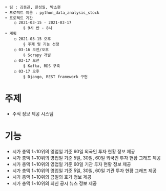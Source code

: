 	• 팀 : 김동관, 한성필, 박소현
	• 프로젝트 이름 : python_data_analysis_stock
	• 프로젝트 기간
		○ 2021-03-15 - 2021-03-17
			§ 9시 반 - 8시
	• 계획
		○ 2021-03-15 오후
			§ 주제 및 기능 선정
		○ 03-16 오전/오후
			§ Scrapy 개발
		○ 03-17 오전
			§ Kafka, RDS 구축
		○ 03-17 오후
			§ Django, REST framework 구현

# 주제
* 주식 정보 제공 시스템
# 기능
* 시가 총액 1~10위의 영업일 기준 60일 외국인 투자 현황 정보 제공
* 시가 총액 1~10위의 영업일 기준 5일, 30일, 60일 외국인 투자 현황 그래프 제공
* 시가 총액 1~10위의 영업일 기준 60일 기관 투자 현황 정보 제공
* 시가 총액 1~10위의 영업일 기준 5일, 30일, 60일 기관 투자 현황 그래프 제공
* 시가 총액 1~10위의 금일의 호가 정보 제공
* 시가 총액 1~10위의 최신 공시 뉴스 정보 제공		
